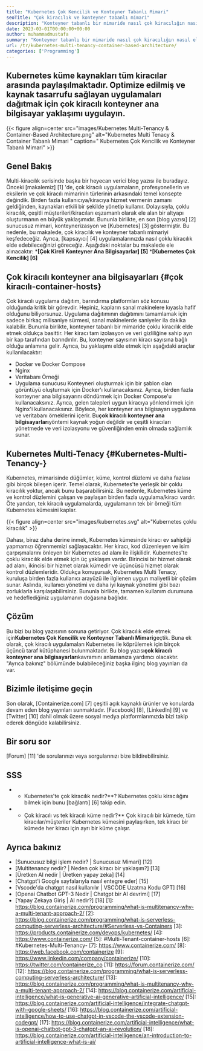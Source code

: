 ```yaml
---
title: "Kubernetes Çok Kencilik ve Konteyner Tabanlı Mimari" 
seoTitle: "Çok kiracılık ve konteyner tabanlı mimari" 
description: "Konteyner tabanlı bir mimaride nasıl çok kiracılığın nasıl elde edileceğini öğrenmek için bu kılavuzu izleyin. Kubernetes çoklu kiracılığı paylaşılan kaynakları ifade eder" 
date: 2023-03-01T00:00:00+00:00
author: muhammadmustafa
summary: "Konteyner tabanlı bir mimaride nasıl çok kiracılığın nasıl elde edileceğini öğrenmek için bu kılavuzu izleyin. Kubernetes çoklu kiracılığı paylaşılan kaynakları ifade eder" 
url: /tr/kubernetes-multi-tenancy-container-based-architecture/
categories: ['Programming']
---
```


## Kubernetes küme kaynakları tüm kiracılar arasında paylaşılmaktadır. Optimize edilmiş ve kaynak tasarrufu sağlayan uygulamaları dağıtmak için çok kiracılı konteyner ana bilgisayar yaklaşımı uygulayın.

{{< figure align=center src="images/Kubernetes Multi-Tenancy & Container-Based Architecture.png" alt="Kubernetes Multi Tenacy & Container Tabanlı Mimari " caption=" Kubernetes Çok Kencilik ve Konteyner Tabanlı Mimari" >}}


## Genel Bakış
Multi-kiracılık serisinde başka bir heyecan verici blog yazısı ile buradayız. Önceki [makalemiz] [1] 'de, çok kiracılı uygulamaların, profesyonellerin ve eksilerin ve çok kiracılı mimarinin türlerinin arkasındaki temel konsepte değindik. Birden fazla kullanıcıya/kiracıya hizmet vermenin zamanı geldiğinden, kaynakları etkili bir şekilde yönetip kullanır. Dolayısıyla, çoklu kiracılık, çeşitli müşterileri/kiracıları eşzamanlı olarak ele alan bir altyapı oluşturmanın en büyük yaklaşımıdır. Bununla birlikte, en son [blog yazısı] [2] sunucusuz mimari, konteynerizasyon ve [Kubernetes] [3] göstermiştir. Bu nedenle, bu makalede, çok kiracılık ve konteyner tabanlı mimariyi keşfedeceğiz. Ayrıca, [kapsayıcı] [4] uygulamalarınızda nasıl çoklu kiracılık elde edebileceğinizi göreceğiz.
Aşağıdaki noktalar bu makalede ele alınacaktır:
***[Çok Kireli Konteyner Ana Bilgisayarlar] [5]**
***[Kubernetes Çok Kencilik] [6]**

## Çok kiracılı konteyner ana bilgisayarları {#çok kiracılı-container-hosts}
Çok kiracılı uygulama dağıtım, barındırma platformları söz konusu olduğunda kritik bir görevdir. Hepiniz, kapların sanal makinelere kıyasla hafif olduğunu biliyorsunuz. Uygulama dağıtımının dağıtımını tamamlamak için sadece birkaç milisaniye sürmesi, sanal makinelerde saniyeler ila dakika kalabilir.
Bununla birlikte, konteyner tabanlı bir mimaride çoklu kiracılık elde etmek oldukça basittir. Her kiracı tam izolasyon ve veri gizliliğine sahip ayrı bir kap tarafından barındırılır. Bu, konteyner sayısının kiracı sayısına bağlı olduğu anlamına gelir. Ayrıca, bu yaklaşımı elde etmek için aşağıdaki araçlar kullanılacaktır:
  * Docker ve Docker Compose
  * Nginx
  * Veritabanı Örneği
  * Uygulama sunucusu
Konteyneri oluşturmak için bir şablon olan görüntüyü oluşturmak için Docker'ı kullanacaksınız. Ayrıca, birden fazla konteyner ana bilgisayarını döndürmek için Docker Compose'u kullanacaksınız. Ayrıca, gelen talepleri uygun kiracıya yönlendirmek için Nginx'i kullanacaksınız. Böylece, her konteyner ana bilgisayarı uygulama ve veritabanı örneklerini içerir. Bu**çok kiracılı konteyner ana bilgisayarları**yöntemi kaynak yoğun değildir ve çeşitli kiracıları yönetmede ve veri izolasyonu ve güvenliğinden emin olmada sağlamlık sunar.

## Kubernetes Multi-Tenacy {#Kubernetes-Multi-Tenancy-}
Kubernetes, mimarisinde düğümler, küme, kontrol düzlemi ve daha fazlası gibi birçok bileşen içerir. Temel olarak, Kubernetes'te yerleşik bir çoklu kiracılık yoktur, ancak bunu başarabilirsiniz. Bu nedenle, Kubernetes küme ve kontrol düzlemini çalışan ve paylaşan birden fazla uygulama/kiracı vardır. Öte yandan, tek kiracılı uygulamalarda, uygulamanın tek bir örneği tüm Kubernetes kümesini kaplar.

{{< figure align=center src="images/kubernetes.svg" alt="Kubernetes çoklu kiracılık" >}}

Dahası, biraz daha derine inmek, Kubernetes kümesinde kiracı ev sahipliği yapmamızı öğrenmemizi sağlayacaktır. Her kiracı, kod düzenleyen ve isim çarpışmalarını önleyen bir Kubernetes ad alanı ile ilişkilidir. Kubernetes'te çoklu kiracılık elde etmek için üç yaklaşım vardır. Birincisi bir hizmet olarak ad alanı, ikincisi bir hizmet olarak kümedir ve üçüncüsü hizmet olarak kontrol düzlemleridir.
Oldukça konuşursak, Kubernetes Multi Tenacy, kuruluşa birden fazla kullanıcı arayüzü ile ilgilenen uygun maliyetli bir çözüm sunar. Aslında, kullanıcı yönetimi ve daha iyi kaynak yönetimi gibi bazı zorluklarla karşılaşabilirsiniz. Bununla birlikte, tamamen kullanım durumuna ve hedeflediğiniz uygulamanın doğasına bağlıdır.

## Çözüm
Bu bizi bu blog yazısının sonuna getiriyor. Çok kiracılık elde etmek için**Kubernetes Çok Kencilik ve Konteyner Tabanlı Mimari**geçtik. Buna ek olarak, çok kiracılı uygulamaları Kubernetes ile köprülemek için birçok üçüncü taraf kütüphanesi bulunmaktadır. Bu blog yazısı**çok kiracılı konteyner ana bilgisayarları**kavramını anlamanıza yardımcı olacaktır. "Ayrıca bakınız" bölümünde bulabileceğiniz başka ilginç blog yayınları da var.

## Bizimle iletişime geçin
Son olarak, [Containerize.com] [7] çeşitli açık kaynaklı ürünler ve konularda devam eden blog yayınları sunmaktadır. [Facebook] [8], [LinkedIn] [9] ve [Twitter] [10] dahil olmak üzere sosyal medya platformlarımızda bizi takip ederek döngüde kalabilirsiniz.

## Bir soru sor
[Forum] [11] 'de sorularınızı veya sorgularınızı bize bildirebilirsiniz.

## SSS
* * Kubernetes'te çok kiracılık nedir?**?
Kubernetes çoklu kiracılığını bilmek için bunu [bağlantı] [6] takip edin.
* * Çok kiracılı vs tek kiracılı küme nedir?**
Çok kiracılı bir kümede, tüm kiracılar/müşteriler Kubernetes kümesini paylaşırken, tek kiracı bir kümede her kiracı için ayrı bir küme çalışır.

## Ayrıca bakınız
  * [Sunucusuz bilgi işlem nedir? | Sunucusuz Mimari] [12]
  * [Multitenancy nedir? | Neden çok kiracı bir yaklaşım?] [13]
  * [Üretken AI nedir | Üretken yapay zeka] [14]
  * [Chatgpt'i Google sayfalarıyla nasıl entegre eder] [15]
  * [Vscode'da chatgpt nasıl kullanılır | VSCODE Uzatma Kodu GPT] [16]
  * [Openai Chatbot GPT-3 Nedir | Chatgpt bir AI devrimi] [17]
  * [Yapay Zekaya Giriş | AI nedir?] [18]
[1]: https://blog.containerize.com/programming/what-is-multitenancy-why-a-multi-tenant-approach-2/
[2]: https://blog.containerize.com/programming/what-is-serverless-computing-serverless-architecture/#Serverless-vs-Containers
[3]: https://products.containerize.com/devops/kubernetes/
[4]: https://www.containerize.com/
[5]: #Multi-Tenant-container-hosts
[6]: #Kubernetes-Multi-Tenancy-
[7]: https://www.containerize.com/
[8]: https://web.facebook.com/containerize
[9]: https://www.linkedin.com/company/containerize/
[10]: https://twitter.com/containerize_co
[11]: https://forum.containerize.com/
[12]: https://blog.containerize.com/programming/what-is-serverless-computing-serverless-architecture/
[13]: https://blog.containerize.com/programming/what-is-multitenancy-why-a-multi-tenant-approach-2/
[14]: https://blog.containerize.com/artificial-intelligence/what-is-generative-ai-generative-artificial-intelligence/
[15]: https://blog.containerize.com/artificial-intelligence/integrate-chatgpt-with-google-sheets/
[16]: https://blog.containerize.com/artificial-intelligence/how-to-use-chatgpt-in-vscode-the-vscode-extension-codegpt/
[17]: https://blog.containerize.com/artificial-intelligence/what-is-openai-chatbot-gpt-3-chatgpt-an-ai-revolution/
[18]: https://blog.containerize.com/artificial-intelligence/an-introduction-to-artificial-intelligence-what-is-ai/
